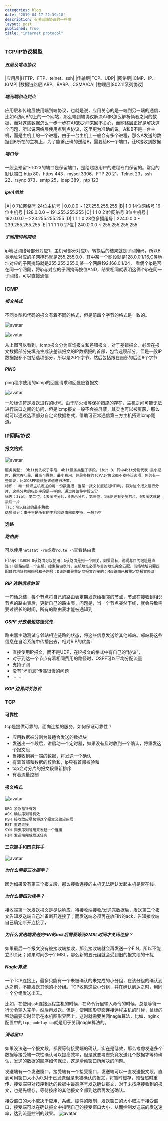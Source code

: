 ```yaml
---
categories: blog
date: '2019-04-17 22:39:18'
description: 有关网络协议的一些事
layout: post
published: True
title: "internet protocol"
---
```


### TCP/IP协议模型

##### 五层及常用协议

|应用层|HTTP、FTP、telnet、ssh|
|传输层|TCP、UDP|
|网络层|ICMP、IP、IGMP|
|数据链路层|ARP、RARP、CSMA/CA|
|物理层|802.11系列协议|

##### 端到端和点到点

应用层和传输层使用端到端协议，也就是说，应用关心的是一端到另一端的通信，比如A访问B的上的一个网站，那么端到端协议解决A和B怎么解析俩者之间的数据，而对这些数据怎么一步一步在A和B之间来回不关心，而网络层正好是解决这个问题，所以说网络层使用点到点协议，这里更为准确的说，A和B不是一台主机，而是主机上的一个进程，由于一台主机上一般会有多个进程，那么A发送的数据到B所在的主机上，为了能够正确的送给B，需要给B一个端口，让B接收到数据

##### 端口号

一般会预留1~1023的端口是保留端口，是给超级用户的进程专门保留的。常见的默认端口
http 80，https 443，mysql 3306，FTP 20 21，Telnet 23，ssh 22，rsync 873，smtp 25，ldap 389，ntp 123

##### ipv4地址

|A| 0 7位网络号 24位主机号 | 0.0.0.0 ~ 127.255.255.255
|B| 1 0 14位网络号 16位主机号 | 128.0.0.0 ~ 191.255.255.255
|C| 1 1 0 21位网络号 8位主机号 | 192.0.0.0 ~ 223.255.255.255
|D| 1 1 1 0 28位多播组号 | 224.0.0.0 ~ 239.255.255.255
|E| 1 1 1 1 0 27位 | 240.0.0.0 ~ 255.255.255.255

##### 子网掩码和网段

ip地址网络号部分对应1，主机号部分对应0，转换后的结果就是子网掩码，所以B类地址对应的子网掩码就是255.255.0.0，其中某一个网段就是128.0.0.1/16,C类地址对应的子网掩码就是255.255.255.0,某一个网段192.168.0.1/24，
看俩个ip是否在同一个网段，将ip与对应的子网掩码按位AND，结果相同就表明这俩个ip在同一子网络，可以直接通信

### ICMP

##### 报文格式

不同类型和代码的报文有着不同的格式，但是前四个字节的格式是一致的。

![avatar](/assets/images/icmp.jpg)

![avatar](/assets/images/icmp2.jpg)

从上图可以看到，icmp报文分为查询报文和差错报文，对于差错报文，必须在报文数据部分先填充生成该差错报文的IP数据报的首部，包含选项部分，但是一般IP数据报都不包括选项部分，所以是20个字节，然后包括跟在首部的后面8个字节

##### PING

ping程序使用的icmp的回显请求和回显应答报文

![avatar](/assets/images/ping.png)

一般标识符是发送进程的id号。由于防火墙等保护措施的存在，主机之间可能无法进行端口之间的访问，但是icmp报文一般不会被屏蔽，其实也可以被屏蔽，那么就可以通过选项部分自定义数据格式，借助可正常通信第三方主机搭建icmp隧道。

### IP网际协议

#### 报文格式

![avatar](/assets/images/ip.png)

```
服务类型： 3bit优先权子字段，4bit服务类型子字段，1bit 0，其中4bit分别代表 最小延时、最大吞吐量、最高可靠性、最小费用，但是多数的TCP/IP协议都不支持该选项，但仍有一些协议，比如OSPF能根据该值进行决策。
标识： 唯一标识主机发送的每一份数据报，当某一报文长度超过MTU时，将对这个报文进行分片，这些分片的标识字段是一样的，通过片偏移字段区分
标志：3ibt，第二位，1表示不分片，0表示分片，第三位，1标识还有更多的片，0表示这就是最后一片
TTL：可以经过的最多跳数
选项部分：由于不是所有的主机和路由器都支持，一般为空
```

####  选路

##### 路由表

可以使用`netstat -rn`或者`route -n`查看路由表

```
Flags UGHDM U该路由可以使用；G该路由是到一个网关，如果没有，说明与目的地址是直连；H该路由是一个主机，搜索路由表时，主机地址必须与目的地址完全匹配，网络地址只要匹配目的地址的网络号和子网号；D该路由是重定向报文连接的；M该路由已被重定向报文修改
```

##### RIP 选路信息协议

一句话总结，每个节点将自己的路由表定期发送给相邻的节点，节点在接收到相邻节点的路由表后，更新自己的路由表，问题是，当一个节点突然下线，就会导致需要过很长的时间，所有的路由表才能被通知到

##### OSPF 开放最短路径优先

路由器主动测试与邻站相连链路的状态，将这些信息发送给其他邻站。邻站将这些信息在自洽系统中传播出去，相对RIP的优势:

+ 直接使用IP报文，而不是UDP，在IP报文的格式中有自己的“协议”，
+ 对于到达一个节点有着相同费用的路径时，OSPF可以平均分配流量
+ 支持子网
+ 没有“坏消息”传递很慢的问题
+ ... ...

##### BGP 边界网关协议

### TCP

#### 可靠性

tcp是提供可靠的，面向连接的服务，如何保证可靠性？

+ 应用数据被分割为最适合发送的数据块
+ 发送出一个段后，讲启动一个定时器，如果没有及时收到一个确认，将重发这个报文段
+ 当接收到另一端的数据，将发送一个确认
+ 有着首部和数据的校验和，ip只有首部校验和
+ tcp会对分片的报文段重新排序
+ 有着流量控制

#### 报文格式

![avatar](/assets/images/tcp.jpg)

```
URG 紧急指针有效
ACK 确认序列号有效
PSH 接收放应尽快将这个报文交给应用层
RST 重建连接
SYN 同步序列号用来发起一个连接
FIN 发送端完成发送任务
```

#### 三次握手和四次挥手

![avatar](/assets/images/tcp2.jpg)

##### 为什么需要三次握手？

因为如果没有第三个报文段，那么接收连接的主机无法确认发起主机是否在线。

##### 为什么要四次挥手？

接收端第一次发送报文是尽快响应，待接收端接收/发送完数据后，发送第二个报文告知发送端自己准备断开连接了；而发送端必须再在放FIN的ack，告知接收端自己确定断开连接了，

##### 为什么发送端发送完FIN的ack后需要等到2MSL时间才关闭连接？

如果最后一个报文没有被接收端接收，那么接收端就会再发送一个FIN，所以不能立即关闭；如果时间少于2 MSL，那么新的五元组就会受到旧的报文段的干扰

##### Nagle算法

一个TCP连接上，最多只能有一个未被确认的未完成的小分组，在该分组的确认到达之前，不能发送其他的小分组。TCP收集这些小分组，并在确认到达之时，用同一个分组发送出去。

比如，在使用ssh连接远程主机的时候，在命令行里输入命令的时候，总是等待一行命令输入完毕，然后再发送。但是，使用图形界面连接远程主机的时候，鼠标的移动需要实时显示在本机图形界面上，这时就需要关闭nagle算法，比如，nginx配置中的`tcp_nodelay on`就是用于关闭nagle算法的。

##### 滑动窗口

如果没法送一个报文段，都要等待接受端的确认，实在是低效，那么考虑发送多个数据等接受端一次性确认可以提高效率，但是就要考虑究竟发送几个数据才等待确认，发送的数据的顺序如何保证，这是滑动窗口所解决的问题。

发送端有一个发送窗口，接受端有一个接受窗口，发送端可以一直发送报文段，直到可用窗口大小为0,对于已发送但是未被确认的报文，将暂时缓存，预备超时重传，接受端只对按序到达的数据中最高序号发送确认报文，对于未按序接收到的报文，也是先缓存，等待按序的其他报文全部到达后再发送确认。

接受窗口的大小取决于应用、系统、硬件的限制，发送窗口的大小取决于接受窗口，接受端可以在确认报文中指明自己的接受窗口大小，从而控制发送端的发送速率，达到流量控制的效果。
![avatar](/assets/images/tcp_window.png)
